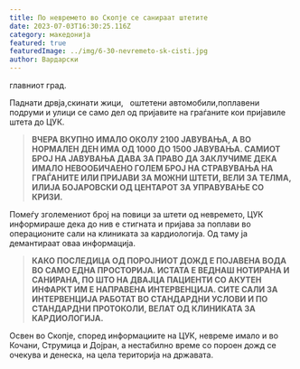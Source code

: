 ```yaml
---
title: По невремето во Скопје се санираат штетите
date: 2023-07-03T16:30:25.116Z
category: македонија
featured: true
featuredImage: ../img/6-30-nevremeto-sk-cisti.jpg
author: Вардарски
---
```

<!--StartFragment-->

главниот град.

Паднати дрвја,скинати жици,   оштетени автомобили,поплавени подруми и улици се само дел од пријавите на граѓаните кои пријавиле штета до ЦУК.

> **ВЧЕРА ВКУПНО ИМАЛО ОКОЛУ 2100 ЈАВУВАЊА, А ВО НОРМАЛЕН ДЕН ИМА ОД 1000 ДО 1500 ЈАВУВАЊА. САМИОТ БРОЈ НА ЈАВУВАЊА ДАВА ЗА ПРАВО ДА ЗАКЛУЧИМЕ ДЕКА ИМАЛО НЕВООБИЧАЕНО ГОЛЕМ БРОЈ НА СТРАВУВАЊА НА ГРАЃАНИТЕ ИЛИ ПРИЈАВИ ЗА МОЖНИ ШТЕТИ, ВЕЛИ ЗА ТЕЛМА, ИЛИЈА БОЈАРОВСКИ ОД ЦЕНТАРОТ ЗА УПРАВУВАЊЕ СО КРИЗИ.**

Помеѓу зголемениот број на повици за штети од невремето, ЦУК информираше дека до нив е стигната и пријава за поплави во операционите сали на клиниката за кардиологија. Од таму ја демантираат оваа информација.

> **КАКО ПОСЛЕДИЦА ОД ПОРОЈНИОТ ДОЖД Е ПОЈАВЕНА ВОДА ВО САМО ЕДНА ПРОСТОРИЈА. ИСТАТА Е ВЕДНАШ НОТИРАНА И САНИРАНА, ПО ШТО НА ДВАЈЦА ПАЦИЕНТИ СО АКУТЕН ИНФАРКТ ИМ Е НАПРАВЕНА ИНТЕРВЕНЦИЈА. СИТЕ САЛИ ЗА ИНТЕРВЕНЦИЈА РАБОТАТ ВО СТАНДАРДНИ УСЛОВИ И ПО СТАНДАРДНИ ПРОТОКОЛИ, ВЕЛАТ ОД КЛИНИКАТА ЗА КАРДИОЛОГИЈА.**

Освен во Скопје, според информациите на ЦУК, невреме имало и во Кочани, Струмица и Дојран, а нестабилно време со пороен дожд се очекува и денеска, на цела територија на државата.

<!--EndFragment-->
